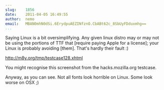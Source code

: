 ```yaml
---
slug:    1856
date:    2011-04-05 16:49:55
author:  nemo
email:   MBAN0mhN0dSi.6ErydpuAEZINfznO.CbABt62c_8SbUyFDduxmhg==
...
```


Saying Linux is a bit oversimplifying.  Any given linux distro may or
may not be using the portions of TTF that
[require paying Apple for a license]; your Linux is probably avoiding
[them].  That's hardly their fault :)

<a href="http://m8y.org/tmp/testcase128.xhtml">http://m8y.org/tmp/testcase128.xhtml</a>

You might recognise this screenshot from the hacks.mozilla.org testcase.

Anyway, as you can see. Not all fonts look horrible on Linux. Some
look worse on OSX ;)
